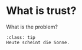 # What is trust?
What is the problem?

```{admonition} Sonnenschein
:class: tip
Heute scheint die Sonne.
```
